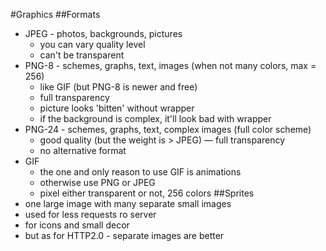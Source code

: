 #Graphics
##Formats
- JPEG - photos, backgrounds, pictures
    - you can vary quality level
    - can't be transparent
- PNG-8 - schemes, graphs, text, images (when not many colors, max = 256)
    - like GIF (but PNG-8 is newer and free)
    - full transparency
    - picture looks 'bitten' without wrapper
    - if the background is complex, it'll look bad with wrapper
- PNG-24 - schemes, graphs, text, complex images (full color scheme)
    - good quality (but the weight is > JPEG)
    — full transparency
    - no alternative format
- GIF 
    - the one and only reason to use GIF is animations
    - otherwise use PNG or JPEG
    - pixel either transparent or not, 256 colors
##Sprites
- one large image with many separate small images
- used for less requests ro server
- for icons and small decor
- but as for HTTP2.0 - separate images are better